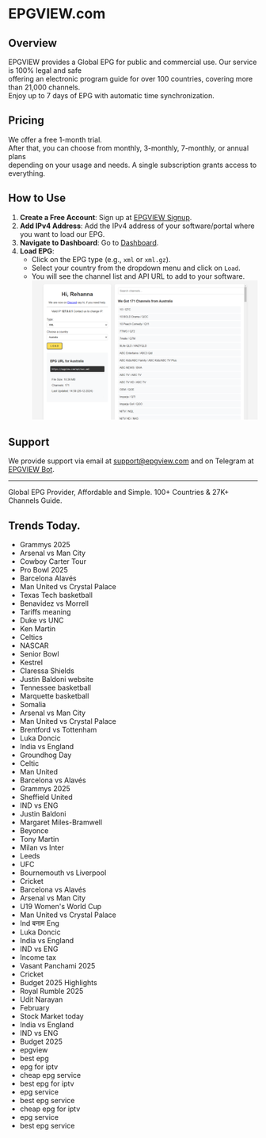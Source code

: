 # EPGVIEW.com



## Overview
EPGVIEW provides a Global EPG for public and commercial use. Our service is 100% legal and safe\
offering an electronic program guide for over 100 countries, covering more than 21,000 channels.\
Enjoy up to 7 days of EPG with automatic time synchronization.

## Pricing
We offer a free 1-month trial. \
After that, you can choose from monthly, 3-monthly, 7-monthly, or annual plans \
depending on your usage and needs. A single subscription grants access to everything.

## How to Use
1. **Create a Free Account**: Sign up at [EPGVIEW Signup](https://epgview.com/signup.php).
2. **Add IPv4 Address**: Add the IPv4 address of your software/portal where you want to load our EPG.
3. **Navigate to Dashboard**: Go to [Dashboard](https://epgview.com/dashboard.php).
4. **Load EPG**:
   - Click on the EPG type (e.g., `xml` or `xml.gz`).
   - Select your country from the dropdown menu and click on `Load`.
   - You will see the channel list and API URL to add to your software.
![EPGVIEW](img/dashboard.png)
## Support
We provide support via email at [support@epgview.com](mailto:support@epgview.com) and on Telegram at [EPGVIEW Bot](https://t.me/epgview_bot).

---

Global EPG Provider, Affordable and Simple. 100+ Countries & 27K+ Channels Guide.

## Trends Today.

- Grammys 2025
- Arsenal vs Man City
- Cowboy Carter Tour
- Pro Bowl 2025
- Barcelona  Alavés
- Man United vs Crystal Palace
- Texas Tech basketball
- Benavidez vs Morrell
- Tariffs meaning
- Duke vs UNC
- Ken Martin
- Celtics
- NASCAR
- Senior Bowl
- Kestrel
- Claressa Shields
- Justin Baldoni website
- Tennessee basketball
- Marquette basketball
- Somalia
- Arsenal vs Man City
- Man United vs Crystal Palace
- Brentford vs Tottenham
- Luka Doncic
- India vs England
- Groundhog Day
- Celtic
- Man United
- Barcelona vs Alavés
- Grammys 2025
- Sheffield United
- IND vs ENG
- Justin Baldoni
- Margaret Miles-Bramwell
- Beyonce
- Tony Martin
- Milan vs Inter
- Leeds
- UFC
- Bournemouth vs Liverpool
- Cricket
- Barcelona vs Alavés
- Arsenal vs Man City
- U19 Women's World Cup
- Man United vs Crystal Palace
- Ind बनाम Eng
- Luka Doncic
- India vs England
- IND vs ENG
- Income tax
- Vasant Panchami 2025
- Cricket
- Budget 2025 Highlights
- Royal Rumble 2025
- Udit Narayan
- February
- Stock Market today
- India vs England
- IND vs ENG
- Budget 2025
- epgview
- best epg
- epg for iptv
- cheap epg service
- best epg for iptv
- epg service
- best epg service
- cheap epg for iptv
- epg service
- best epg service
